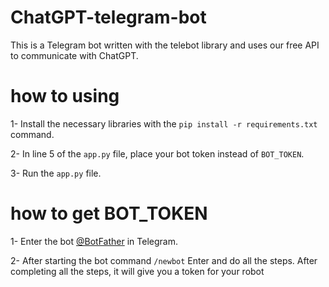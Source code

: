 # ChatGPT-telegram-bot
This is a Telegram bot written with the telebot library and uses our free API to communicate with ChatGPT.

# how to using
1- Install the necessary libraries with the `pip install -r requirements.txt` command.

2- In line 5 of the `app.py` file, place your bot token instead of `BOT_TOKEN`.

3- Run the `app.py` file.

# how to get BOT_TOKEN
1- Enter the bot [@BotFather](https://t.me/BotFather) in Telegram.

2- After starting the bot command `/newbot` Enter and do all the steps. After completing all the steps, it will give you a token for your robot
